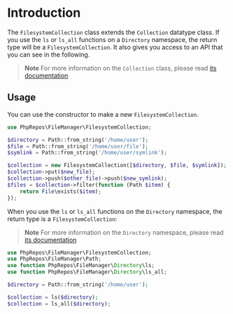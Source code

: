 # Introduction

The `FilesystemCollection` class extends the `Collection` datatype class.
If you use the `ls` or `ls_all` functions on a `Directory` namespace, the return type will be a `FilesystemCollection`.
It also gives you access to an API that you can see in the following.

> **Note**
> For more information on the `Collection` class, please read [its documentation](https://phpkg.com/packages/datatype/documentations/collection-class)

## Usage

You can use the constructor to make a new `FilesystemCollection`.

```php
use PhpRepos\FileManager\FilesystemCollection;

$directory = Path::from_string('/home/user');
$file = Path::from_string('/home/user/file');
$symlink = Path::from_string('/home/user/symlink');

$collection = new FilesystemCollection([$directory, $file, $symlink]);
$collection->put($new_file);
$collection->push($other_file)->push($new_symlink);
$files = $collection->filter(function (Path $item) {
    return File\exists($item);
});
```

When you use the `ls` or `ls_all` functions on the `Directory` namespace, the return type is a `FilesystemCollection`:

> **Note**
> For more information on the `Directory` namespace, please read [its documentation](https://phpkg.com/packages/file-manager/documentations/directory-functions)

```php
use PhpRepos\FileManager\FilesystemCollection;
use PhpRepos\FileManager\Path;
use function PhpRepos\FileManager\Directory\ls;
use function PhpRepos\FileManager\Directory\ls_all;

$directory = Path::from_string('/home/user');

$collection = ls($directory);
$collection = ls_all($directory);
```
